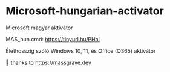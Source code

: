 # Microsoft-hungarian-activator
Microsoft magyar aktivátor

MAS_hun.cmd:
https://tinyurl.hu/PHaI

Élethosszig szóló Windows 10, 11, és Office (O365) aktivátor

💯 thanks to https://massgrave.dev

